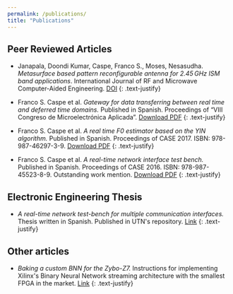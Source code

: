 ```yaml
---
permalink: /publications/
title: "Publications"
---
```


## Peer Reviewed Articles

- Janapala, Doondi Kumar, Caspe, Franco S., Moses, Nesasudha. <i>Metasurface based pattern reconfigurable antenna for 2.45 GHz ISM band applications</i>.
International Journal of RF and Microwave Computer-Aided Engineering. <a href="https://doi.org/10.1002/mmce.22007">DOI</a>
{: .text-justify}

- Franco S. Caspe et al. <i>Gateway for data transferring between real time and deferred time domains.</i>
Published in Spanish. Proceedings of “VIII Congreso de Microelectrónica Aplicada”.
<a href="/assets/pubs/gateway2018.pdf" target="_blank">Download PDF</a>
{: .text-justify}

- Franco S. Caspe et al. <i>A real time F0 estimator based on the YIN algorithm.</i>
Published in Spanish. Proceedings of CASE 2017. ISBN: 978-987-46297-3-9.
<a href="/assets/pubs/case17.pdf" target="_blank">Download PDF</a>
{: .text-justify}

- Franco S. Caspe et al. <i>A real-time network interface test bench.</i>
Published in Spanish. Proceedings of CASE 2016. ISBN: 978-987-45523-8-9.
Outstanding work mention.
<a href="/assets/pubs/case16.pdf" target="_blank">Download PDF</a>
{: .text-justify}

## Electronic Engineering Thesis

- <i>A real-time network test-bench for multiple communication interfaces.</i>
Thesis written in Spanish. Published in UTN's repository.
<a href="http://hdl.handle.net/20.500.12272/2878" target="_blank">Link</a>
{: .text-justify}

## Other articles

- <i> Baking a custom BNN for the Zybo-Z7.</i> Instructions for implementing Xilinx's Binary Neural Network streaming architecture with the smallest FPGA in the market.
<a href="https://www.hackster.io/franco-caspe/bnn-pynq-baking-a-custom-bnn-for-the-zybo-z7-f0bbe3" target="_blank">Link</a>
{: .text-justify}
